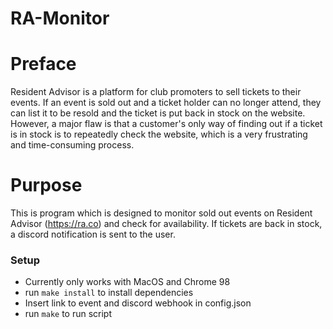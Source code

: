 # RA-Monitor
# Preface
Resident Advisor is a platform for club promoters to sell tickets to their events. If an event is sold out and a ticket holder can no longer attend, they can list it to be resold and the ticket is put back in stock on the website. However, a major flaw is that a customer's only way of finding out if a ticket is in stock is to repeatedly check the website, which is a very frustrating and time-consuming process.
# Purpose
This is program which is designed to monitor sold out events on Resident Advisor (https://ra.co) and check for availability. If tickets are back in stock, a discord notification is sent to the user.

### Setup
- Currently only works with MacOS and Chrome 98
- run `make install` to install dependencies
- Insert link to event and discord webhook in config.json
- run `make` to run script
